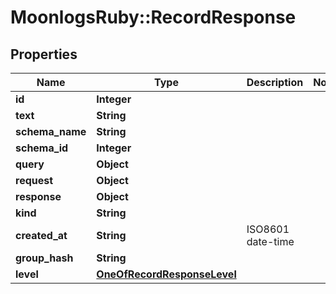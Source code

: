# MoonlogsRuby::RecordResponse

## Properties
Name | Type | Description | Notes
------------ | ------------- | ------------- | -------------
**id** | **Integer** |  | 
**text** | **String** |  | 
**schema_name** | **String** |  | 
**schema_id** | **Integer** |  | 
**query** | **Object** |  | 
**request** | **Object** |  | 
**response** | **Object** |  | 
**kind** | **String** |  | 
**created_at** | **String** | ISO8601 date-time | 
**group_hash** | **String** |  | 
**level** | [**OneOfRecordResponseLevel**](OneOfRecordResponseLevel.md) |  | 

